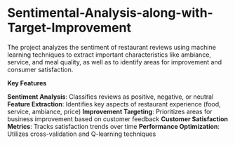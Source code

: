 # Sentimental-Analysis-along-with-Target-Improvement
The project analyzes the sentiment of restaurant reviews using machine learning techniques to extract important characteristics like ambiance, service, and meal quality, as well as to identify areas for improvement and consumer satisfaction.

**Key Features**

**Sentiment Analysis**: Classifies reviews as positive, negative, or neutral
**Feature Extraction**: Identifies key aspects of restaurant experience (food, service, ambiance, price)
**Improvement Targeting**: Prioritizes areas for business improvement based on customer feedback
**Customer Satisfaction Metrics**: Tracks satisfaction trends over time
**Performance Optimization**: Utilizes cross-validation and Q-learning techniques
